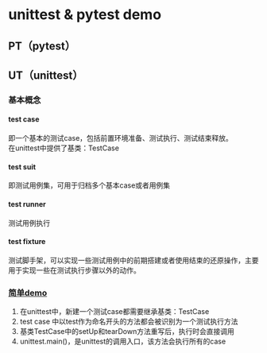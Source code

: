 # unittest & pytest demo
## PT（pytest）
## UT（unittest）
### 基本概念
#### test case
即一个基本的测试case，包括前置环境准备、测试执行、测试结束释放。  
在unittest中提供了基类：TestCase
#### test suit
即测试用例集，可用于归档多个基本case或者用例集
#### test runner
测试用例执行
#### test fixture
测试脚手架，可以实现一些测试用例中的前期搭建或者使用结束的还原操作，主要用于实现一些在测试执行步骤以外的动作。

### [简单demo](./UT/testCases/testSimpleCase.py)
1. 在unittest中，新建一个测试case都需要继承基类：TestCase  
2. test case 中以test作为命名开头的方法都会被识别为一个测试执行方法
3. 基类TestCase中的setUp和tearDown方法重写后，执行时会直接调用
4. unittest.main()，是unittest的调用入口，该方法会执行所有的case